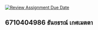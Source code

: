 [![Review Assignment Due Date](https://classroom.github.com/assets/deadline-readme-button-22041afd0340ce965d47ae6ef1cefeee28c7c493a6346c4f15d667ab976d596c.svg)](https://classroom.github.com/a/evyHTiGW)

## 6710404986 ธันยธรณ์ เกศเมตตา 